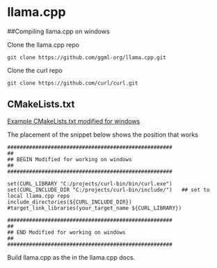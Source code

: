 # llama.cpp

##Compiling llama.cpp on windows

Clone the llama.cpp repo
```
git clone https://github.com/ggml-org/llama.cpp.git
```

Clone the curl repo
```
git clone https://github.com/curl/curl.git
```


## CMakeLists.txt

[Example CMakeLists.txt modified for windows](./CMakeLists.txt)

The placement of the snippet below shows the position that works
```
#####################################################
##
## BEGIN Modified for working on windows
##
#####################################################

set(CURL_LIBRARY "C:/projects/curl-bin/bin/curl.exe")
set(CURL_INCLUDE_DIR "C:/projects/curl-bin/include/")	## set to local llama.cpp repo
include_directories(${CURL_INCLUDE_DIR})
#target_link_libraries(your_target_name ${CURL_LIBRARY})

#####################################################
##
## END Modified for working on windows
##
#####################################################
```

Build llama.cpp as the in the llama.cpp docs.
